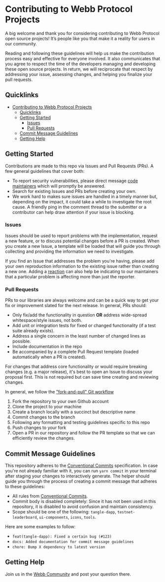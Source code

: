 <!-- Inspired by: https://github.com/auth0/open-source-template/blob/master/GENERAL-CONTRIBUTING.md -->

# Contributing to Webb Protocol Projects

A big welcome and thank you for considering contributing to Webb Protocol open source projects! It’s people like you that make it a reality for users in our community.

Reading and following these guidelines will help us make the contribution process easy and effective for everyone involved. It also communicates that you agree to respect the time of the developers managing and developing these open source projects. In return, we will reciprocate that respect by addressing your issue, assessing changes, and helping you finalize your pull requests.

## Quicklinks

- [Contributing to Webb Protocol Projects](#contributing-to-webb-protocol-projects)
  - [Quicklinks](#quicklinks)
  - [Getting Started](#getting-started)
    - [Issues](#issues)
    - [Pull Requests](#pull-requests)
  - [Commit Message Guidelines](#commit-message-guidelines)
  - [Getting Help](#getting-help)

## Getting Started

Contributions are made to this repo via Issues and Pull Requests (PRs). A few general guidelines that cover both:

- To report security vulnerabilities, please direct message <a href="mailto:drew@commonwealth.im">code maintainers</a> which will promptly be answered.
- Search for existing Issues and PRs before creating your own.
- We work hard to makes sure issues are handled in a timely manner but, depending on the impact, it could take a while to investigate the root cause. A friendly ping in the comment thread to the submitter or a contributor can help draw attention if your issue is blocking.

### Issues

Issues should be used to report problems with the implementation, request a new feature, or to discuss potential changes before a PR is created. When you create a new Issue, a template will be loaded that will guide you through collecting and providing the information we need to investigate.

If you find an Issue that addresses the problem you're having, please add your own reproduction information to the existing issue rather than creating a new one. Adding a [reaction](https://github.blog/2016-03-10-add-reactions-to-pull-requests-issues-and-comments/) can also help be indicating to our maintainers that a particular problem is affecting more than just the reporter.

### Pull Requests

PRs to our libraries are always welcome and can be a quick way to get your fix or improvement slated for the next release. In general, PRs should:

- Only fix/add the functionality in question **OR** address wide-spread whitespace/style issues, not both.
- Add unit or integration tests for fixed or changed functionality (if a test suite already exists).
- Address a single concern in the least number of changed lines as possible.
- Include documentation in the repo
- Be accompanied by a complete Pull Request template (loaded automatically when a PR is created).

For changes that address core functionality or would require breaking changes (e.g. a major release), it's best to open an Issue to discuss your proposal first. This is not required but can save time creating and reviewing changes.

In general, we follow the ["fork-and-pull" Git workflow](https://github.com/susam/gitpr)

1. Fork the repository to your own Github account
2. Clone the project to your machine
3. Create a branch locally with a succinct but descriptive name
4. Commit changes to the branch
5. Following any formatting and testing guidelines specific to this repo
6. Push changes to your fork
7. Open a PR in our repository and follow the PR template so that we can efficiently review the changes.

## Commit Message Guidelines

This repository adheres to the [Conventional Commits](https://www.conventionalcommits.org/en/v1.0.0/) specification. In case you're not already familiar with it, you can run `yarn commit` in your terminal after staging your changes to interactively generate. The helper should guide you through the process of creating a commit message that adheres to these guidelines:

- All rules from [Conventional Commits](https://www.conventionalcommits.org/en/v1.0.0/).
- Commit body is disabled completely: Since it has not been used in this repository, it is disabled to avoid confusion and maintain consistency.
- Scope should be one of the following: `tangle-dapp`, `testnet-leaderboard`, `ui-components`, `icons`, `tools`.

Here are some examples to follow:

- `feat(tangle-dapp): Fixed a certain bug (#123)`
- `docs: Added documentation for commit message guidelines`
- `chore: Bump X dependency to latest version`

## Getting Help

Join us in the [Webb Community](https://discord.gg/cv8EfJu3Tn) and post your question there.
